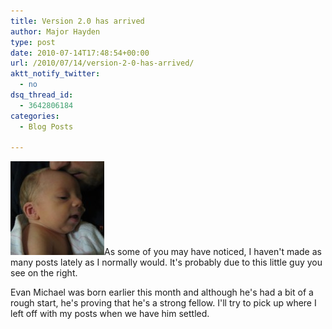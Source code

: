 ```yaml
---
title: Version 2.0 has arrived
author: Major Hayden
type: post
date: 2010-07-14T17:48:54+00:00
url: /2010/07/14/version-2-0-has-arrived/
aktt_notify_twitter:
  - no
dsq_thread_id:
  - 3642806184
categories:
  - Blog Posts

---
```

[<img src="/wp-content/uploads/2010/07/IMG_0860-150x150.jpg" alt="Evan" title="Evan" width="150" height="150" class="alignright size-thumbnail wp-image-1608" />][1]As some of you may have noticed, I haven't made as many posts lately as I normally would. It's probably due to this little guy you see on the right.

Evan Michael was born earlier this month and although he's had a bit of a rough start, he's proving that he's a strong fellow. I'll try to pick up where I left off with my posts when we have him settled.

<div style="clear:both;">
</div>

 [1]: /wp-content/uploads/2010/07/IMG_0860.jpg
